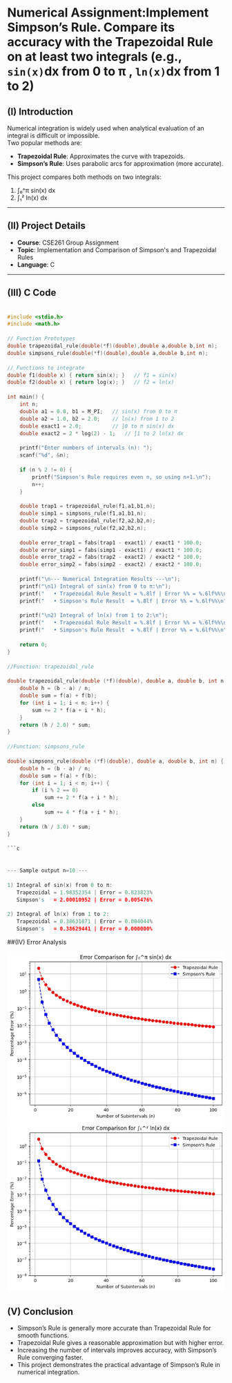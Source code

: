 # Numerical Assignment:Implement Simpson’s Rule. Compare its accuracy with the Trapezoidal Rule on at least two integrals (e.g., `sin(x)`dx from 0 to π , `ln(x)`dx from 1 to 2)


## (I) Introduction
Numerical integration is widely used when analytical evaluation of an integral is difficult or impossible.  
Two popular methods are:
- **Trapezoidal Rule**: Approximates the curve with trapezoids.
- **Simpson’s Rule**: Uses parabolic arcs for approximation (more accurate).

This project compares both methods on two integrals:
1. ∫₀^π sin(x) dx  
2. ∫₁² ln(x) dx  

---

## (II) Project Details
- **Course**: CSE261 Group Assignment  
- **Topic**: Implementation and Comparison of Simpson's and Trapezoidal Rules  
- **Language**: C  

---
## (III) C Code
```c

#include <stdio.h>
#include <math.h>

// Function Prototypes
double trapezoidal_rule(double(*f)(double),double a,double b,int n);
double simpsons_rule(double(*f)(double),double a,double b,int n);

// Functions to integrate
double f1(double x) { return sin(x); }   // f1 = sin(x)
double f2(double x) { return log(x); }   // f2 = ln(x)

int main() {
    int n;
    double a1 = 0.0, b1 = M_PI;   // sin(x) from 0 to π
    double a2 = 1.0, b2 = 2.0;    // ln(x) from 1 to 2
    double exact1 = 2.0;          // ∫0 to π sin(x) dx
    double exact2 = 2 * log(2) - 1;   // ∫1 to 2 ln(x) dx

    printf("Enter numbers of intervals (n): ");
    scanf("%d", &n);

    if (n % 2 != 0) {
        printf("Simpson's Rule requires even n, so using n+1.\n");
        n++;
    }

    double trap1 = trapezoidal_rule(f1,a1,b1,n);
    double simp1 = simpsons_rule(f1,a1,b1,n);
    double trap2 = trapezoidal_rule(f2,a2,b2,n);
    double simp2 = simpsons_rule(f2,a2,b2,n);

    double error_trap1 = fabs(trap1 - exact1) / exact1 * 100.0;
    double error_simp1 = fabs(simp1 - exact1) / exact1 * 100.0;
    double error_trap2 = fabs(trap2 - exact2) / exact2 * 100.0;
    double error_simp2 = fabs(simp2 - exact2) / exact2 * 100.0;

    printf("\n--- Numerical Integration Results ---\n");
    printf("\n1) Integral of sin(x) from 0 to π:\n");
    printf("   • Trapezoidal Rule Result = %.8lf | Error %% = %.6lf%%\n", trap1, error_trap1);
    printf("   • Simpson's Rule Result  = %.8lf | Error %% = %.6lf%%\n", simp1, error_simp1);

    printf("\n2) Integral of ln(x) from 1 to 2:\n");
    printf("   • Trapezoidal Rule Result = %.8lf | Error %% = %.6lf%%\n", trap2, error_trap2);
    printf("   • Simpson's Rule Result  = %.8lf | Error %% = %.6lf%%\n", simp2, error_simp2);

    return 0;
}

//Function: trapezoidal_rule

double trapezoidal_rule(double (*f)(double), double a, double b, int n) {
    double h = (b - a) / n;
    double sum = f(a) + f(b);
    for (int i = 1; i < n; i++) {
        sum += 2 * f(a + i * h);
    }
    return (h / 2.0) * sum;
}

//Function: simpsons_rule

double simpsons_rule(double (*f)(double), double a, double b, int n) {
    double h = (b - a) / n;
    double sum = f(a) + f(b);
    for (int i = 1; i < n; i++) {
        if (i % 2 == 0)
            sum += 2 * f(a + i * h);
        else
            sum += 4 * f(a + i * h);
    }
    return (h / 3.0) * sum;
}

```c


--- Sample output n=10 ---

1) Integral of sin(x) from 0 to π:
   Trapezoidal = 1.98352354 | Error = 0.823823%
   Simpson's   = 2.00010952 | Error = 0.005476%

2) Integral of ln(x) from 1 to 2:
   Trapezoidal = 0.38631871 | Error = 0.004044%
   Simpson's   = 0.38629441 | Error = 0.000000%

```

##(IV) Error Analysis 

![fdf](compare.jpg)
![fdf](compare2.jpg)

## (V) Conclusion

- Simpson’s Rule is generally more accurate than Trapezoidal Rule for smooth functions.
- Trapezoidal Rule gives a reasonable approximation but with higher error.
- Increasing the number of intervals improves accuracy, with Simpson’s Rule converging faster.
- This project demonstrates the practical advantage of Simpson’s Rule in numerical integration.
